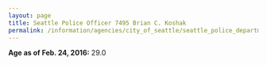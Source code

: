 ```yaml
---
layout: page
title: Seattle Police Officer 7495 Brian C. Koshak
permalink: /information/agencies/city_of_seattle/seattle_police_department/copbook/7495/
---
```


**Age as of Feb. 24, 2016:** 29.0
